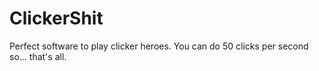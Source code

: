 ClickerShit
===========

Perfect software to play clicker heroes. You can do 50 clicks per second so... that's all.
